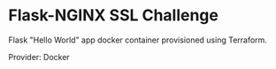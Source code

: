 # Flask-NGINX SSL Challenge

Flask "Hello World" app docker container provisioned using Terraform.

Provider: Docker
